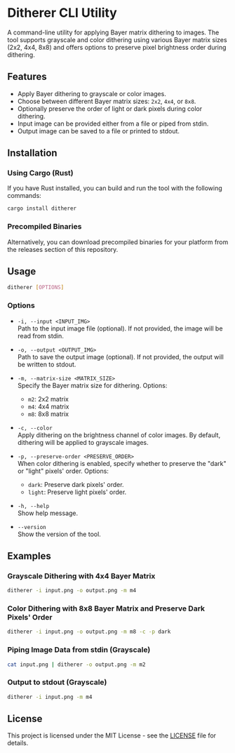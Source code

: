 # Ditherer CLI Utility

A command-line utility for applying Bayer matrix dithering to images. The tool supports grayscale and color dithering using various Bayer matrix sizes (2x2, 4x4, 8x8) and offers options to preserve pixel brightness order during dithering.

## Features

- Apply Bayer dithering to grayscale or color images.
- Choose between different Bayer matrix sizes: `2x2`, `4x4`, or `8x8`.
- Optionally preserve the order of light or dark pixels during color dithering.
- Input image can be provided either from a file or piped from stdin.
- Output image can be saved to a file or printed to stdout.

## Installation

### Using Cargo (Rust)

If you have Rust installed, you can build and run the tool with the following commands:

```bash
cargo install ditherer
```

### Precompiled Binaries

Alternatively, you can download precompiled binaries for your platform from the releases section of this repository.

## Usage

```bash
ditherer [OPTIONS]
```

### Options

- `-i, --input <INPUT_IMG>`  
  Path to the input image file (optional). If not provided, the image will be read from stdin.

- `-o, --output <OUTPUT_IMG>`  
  Path to save the output image (optional). If not provided, the output will be written to stdout.

- `-m, --matrix-size <MATRIX_SIZE>`  
  Specify the Bayer matrix size for dithering. Options:

  - `m2`: 2x2 matrix
  - `m4`: 4x4 matrix
  - `m8`: 8x8 matrix

- `-c, --color`  
  Apply dithering on the brightness channel of color images. By default, dithering will be applied to grayscale images.

- `-p, --preserve-order <PRESERVE_ORDER>`  
  When color dithering is enabled, specify whether to preserve the "dark" or "light" pixels' order. Options:

  - `dark`: Preserve dark pixels' order.
  - `light`: Preserve light pixels' order.

- `-h, --help`  
  Show help message.

- `--version`  
  Show the version of the tool.

## Examples

### Grayscale Dithering with 4x4 Bayer Matrix

```bash
ditherer -i input.png -o output.png -m m4
```

### Color Dithering with 8x8 Bayer Matrix and Preserve Dark Pixels' Order

```bash
ditherer -i input.png -o output.png -m m8 -c -p dark
```

### Piping Image Data from stdin (Grayscale)

```bash
cat input.png | ditherer -o output.png -m m2
```

### Output to stdout (Grayscale)

```bash
ditherer -i input.png -m m4
```

## License

This project is licensed under the MIT License - see the [LICENSE](LICENSE) file for details.
